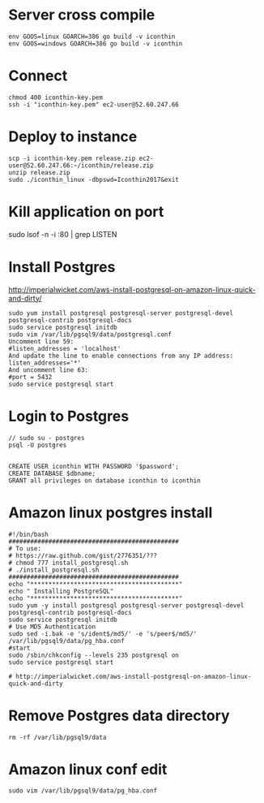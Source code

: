 # Server cross compile
```
env GOOS=linux GOARCH=386 go build -v iconthin
env GOOS=windows GOARCH=386 go build -v iconthin
```

# Connect
```
chmod 400 iconthin-key.pem
ssh -i "iconthin-key.pem" ec2-user@52.60.247.66
```
# Deploy to instance
```
scp -i iconthin-key.pem release.zip ec2-user@52.60.247.66:~/iconthin/release.zip
unzip release.zip
sudo ./iconthin_linux -dbpswd=Iconthin2017&exit
```

# Kill application on port
sudo lsof -n -i :80 | grep LISTEN

# Install Postgres
http://imperialwicket.com/aws-install-postgresql-on-amazon-linux-quick-and-dirty/
```
sudo yum install postgresql postgresql-server postgresql-devel postgresql-contrib postgresql-docs
sudo service postgresql initdb
sudo vim /var/lib/pgsql9/data/postgresql.conf
Uncomment line 59:
#listen_addresses = 'localhost'
And update the line to enable connections from any IP address:
listen_addresses='*'
And uncomment line 63:
#port = 5432
sudo service postgresql start
```
# Login to Postgres
```
// sudo su - postgres
psql -U postgres


CREATE USER iconthin WITH PASSWORD '$password';
CREATE DATABASE $dbname;
GRANT all privileges on database iconthin to iconthin
```

# Amazon linux postgres install
```
#!/bin/bash
###############################################
# To use: 
# https://raw.github.com/gist/2776351/???
# chmod 777 install_postgresql.sh
# ./install_postgresql.sh
###############################################
echo "*****************************************"
echo " Installing PostgreSQL"
echo "*****************************************"
sudo yum -y install postgresql postgresql-server postgresql-devel postgresql-contrib postgresql-docs
sudo service postgresql initdb
# Use MD5 Authentication
sudo sed -i.bak -e 's/ident$/md5/' -e 's/peer$/md5/' /var/lib/pgsql9/data/pg_hba.conf
#start
sudo /sbin/chkconfig --levels 235 postgresql on
sudo service postgresql start

# http://imperialwicket.com/aws-install-postgresql-on-amazon-linux-quick-and-dirty
```
# Remove Postgres data directory
```
rm -rf /var/lib/pgsql9/data
```
# Amazon linux conf edit
```
sudo vim /var/lib/pgsql9/data/pg_hba.conf
```
